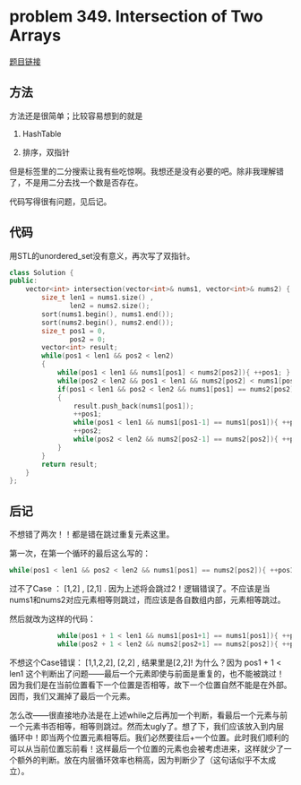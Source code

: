 # problem 349. Intersection of Two Arrays

[题目链接](https://leetcode.com/problems/intersection-of-two-arrays/)

## 方法

方法还是很简单；比较容易想到的就是

1. HashTable

2. 排序，双指针

但是标签里的二分搜索让我有些吃惊啊。我想还是没有必要的吧。除非我理解错了，不是用二分去找一个数是否存在。

代码写得很有问题，见后记。

## 代码

用STL的unordered_set没有意义，再次写了双指针。

```C++
class Solution {
public:
    vector<int> intersection(vector<int>& nums1, vector<int>& nums2) {
        size_t len1 = nums1.size() ,
               len2 = nums2.size();
        sort(nums1.begin(), nums1.end());
        sort(nums2.begin(), nums2.end());
        size_t pos1 = 0, 
               pos2 = 0;
        vector<int> result;
        while(pos1 < len1 && pos2 < len2)
        {
            while(pos1 < len1 && nums1[pos1] < nums2[pos2]){ ++pos1; }
            while(pos2 < len2 && pos1 < len1 && nums2[pos2] < nums1[pos1]){ ++pos2; }
            if(pos1 < len1 && pos2 < len2 && nums1[pos1] == nums2[pos2])
            { 
                result.push_back(nums1[pos1]); 
                ++pos1;
                while(pos1 < len1 && nums1[pos1-1] == nums1[pos1]){ ++pos1; }
                ++pos2;
                while(pos2 < len2 && nums2[pos2-1] == nums2[pos2]){ ++pos2; }
            }
        }
        return result;
    }
};
```

## 后记

不想错了两次！！都是错在跳过重复元素这里。

第一次，在第一个循环的最后这么写的：

```C++
while(pos1 < len1 && pos2 < len2 && nums1[pos1] == nums2[pos2]){ ++pos1; ++pos2; }
```
过不了Case ： [1,2] , [2,1] . 因为上述将会跳过2！逻辑错误了。不应该是当nums1和nums2对应元素相等则跳过，而应该是各自数组内部，元素相等跳过。

然后就改为这样的代码：

```C++
            while(pos1 + 1 < len1 && nums1[pos1+1] == nums1[pos1]){ ++pos1; }
            while(pos2 + 1 < len2 && nums2[pos2+1] == nums2[pos2]){ ++pos2; }
```

不想这个Case错误： [1,1,2,2], [2,2] , 结果里是[2,2]! 为什么？因为 pos1 + 1 < len1 这个判断出了问题——最后一个元素即使与前面是重复的，也不能被跳过！因为我们是在当前位置看下一个位置是否相等，故下一个位置自然不能是在外部。因而，我们又漏掉了最后一个元素。

怎么改——很直接地办法是在上述while之后再加一个判断，看最后一个元素与前一个元素书否相等，相等则跳过。然而太ugly了。想了下，我们应该放入到内层循环中！即当两个位置元素相等后。我们必然要往后+一个位置。此时我们顺利的可以从当前位置忘前看！这样最后一个位置的元素也会被考虑进来，这样就少了一个额外的判断。放在内层循环效率也稍高，因为判断少了（这句话似乎不太成立）。